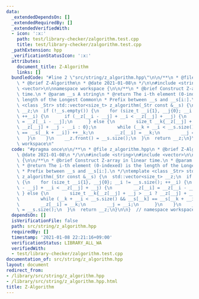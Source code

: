 ```yaml
---
data:
  _extendedDependsOn: []
  _extendedRequiredBy: []
  _extendedVerifiedWith:
  - icon: ':x:'
    path: test/library-checker/zalgorithm.test.cpp
    title: test/library-checker/zalgorithm.test.cpp
  _pathExtension: hpp
  _verificationStatusIcon: ':x:'
  attributes:
    document_title: Z-Algorithm
    links: []
  bundledCode: "#line 2 \"src/string/z_algorithm.hpp\"\n\n/**\n * @file z_algorithm.hpp\n\
    \ * @brief Z-Algorithm\n * @date 2021-01-08\n */\n\n#include <string>\n#include\
    \ <vector>\n\nnamespace workspace {\n\n/**\n * @brief Construct Z-array in linear\
    \ time.\n * @param __s A string\n * @return The i-th element (0-indexed) is the\
    \ length of the Longest Common\n * Prefix between __s and __s[i:].\n */\ntemplate\
    \ <class _Str> std::vector<size_t> z_algorithm(_Str const &__s) {\n  std::vector<size_t>\
    \ __z;\n  if (!__s.empty()) {\n    for (size_t __i{1}, __j{0}; __i != __s.size();\
    \ ++__i) {\n      if (__z[__i - __j] + __i < __z[__j] + __j) {\n        __z[__i]\
    \ = __z[__i - __j];\n      } else {\n        size_t __k{__z[__j] + __j > __i ?\
    \ __z[__j] + __j - __i : 0};\n        while (__k + __i < __s.size() && __s[__k]\
    \ == __s[__k + __i]) ++__k;\n        __z[__i] = __k;\n        __j = __i;\n   \
    \   }\n    }\n    __z.front() = __s.size();\n  }\n  return __z;\n}\n\n}  // namespace\
    \ workspace\n"
  code: "#pragma once\n\n/**\n * @file z_algorithm.hpp\n * @brief Z-Algorithm\n *\
    \ @date 2021-01-08\n */\n\n#include <string>\n#include <vector>\n\nnamespace workspace\
    \ {\n\n/**\n * @brief Construct Z-array in linear time.\n * @param __s A string\n\
    \ * @return The i-th element (0-indexed) is the length of the Longest Common\n\
    \ * Prefix between __s and __s[i:].\n */\ntemplate <class _Str> std::vector<size_t>\
    \ z_algorithm(_Str const &__s) {\n  std::vector<size_t> __z;\n  if (!__s.empty())\
    \ {\n    for (size_t __i{1}, __j{0}; __i != __s.size(); ++__i) {\n      if (__z[__i\
    \ - __j] + __i < __z[__j] + __j) {\n        __z[__i] = __z[__i - __j];\n     \
    \ } else {\n        size_t __k{__z[__j] + __j > __i ? __z[__j] + __j - __i : 0};\n\
    \        while (__k + __i < __s.size() && __s[__k] == __s[__k + __i]) ++__k;\n\
    \        __z[__i] = __k;\n        __j = __i;\n      }\n    }\n    __z.front()\
    \ = __s.size();\n  }\n  return __z;\n}\n\n}  // namespace workspace\n"
  dependsOn: []
  isVerificationFile: false
  path: src/string/z_algorithm.hpp
  requiredBy: []
  timestamp: '2021-01-08 22:21:16+09:00'
  verificationStatus: LIBRARY_ALL_WA
  verifiedWith:
  - test/library-checker/zalgorithm.test.cpp
documentation_of: src/string/z_algorithm.hpp
layout: document
redirect_from:
- /library/src/string/z_algorithm.hpp
- /library/src/string/z_algorithm.hpp.html
title: Z-Algorithm
---
```

